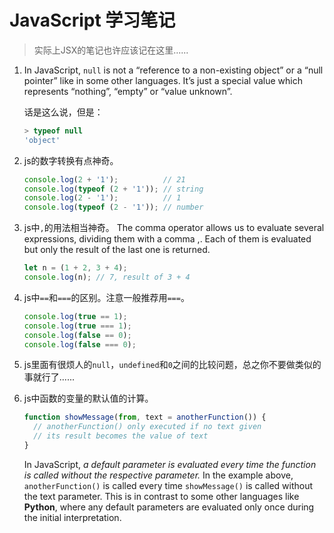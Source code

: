 # JavaScript 学习笔记

> 实际上JSX的笔记也许应该记在这里......

1. In JavaScript, `null` is not a “reference to a non-existing object” or a “null pointer” like in some other languages. It’s just a special value which represents “nothing”, “empty” or “value unknown”.
   
   话是这么说，但是：
   
   ```javascript
   > typeof null
   'object'
   ```

2. js的数字转换有点神奇。

   ```javascript
   console.log(2 + '1');          // 21
   console.log(typeof (2 + '1')); // string
   console.log(2 - '1');          // 1
   console.log(typeof (2 - '1')); // number
   ```

3. js中`,`的用法相当神奇。
   The comma operator allows us to evaluate several expressions, dividing them with a comma ,. Each of them is evaluated but only the result of the last one is returned.

   ```javascript
   let n = (1 + 2, 3 + 4);
   console.log(n); // 7, result of 3 + 4
   ```

4. js中`==`和`===`的区别。注意一般推荐用`===`。

   ```javascript
   console.log(true == 1);
   console.log(true === 1);
   console.log(false == 0);
   console.log(false === 0);
   ```

5. js里面有很烦人的`null`，`undefined`和`0`之间的比较问题，总之你不要做类似的事就行了......

6. js中函数的变量的默认值的计算。

   ```javascript
   function showMessage(from, text = anotherFunction()) {
     // anotherFunction() only executed if no text given
     // its result becomes the value of text
   }
   ```

   In JavaScript, *a default parameter is evaluated every time the function is called without the respective parameter.* In the example above, `anotherFunction()` is called every time `showMessage()` is called without the text parameter. This is in contrast to some other languages like **Python**, where any default parameters are evaluated only once during the initial interpretation.
